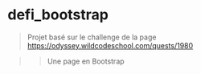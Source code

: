 # defi_bootstrap

>Projet basé sur le challenge de la page https://odyssey.wildcodeschool.com/quests/1980

>>Une page en Bootstrap
